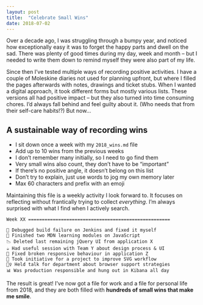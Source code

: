 ```yaml
---
layout: post
title:  "Celebrate Small Wins"
date: 2018-07-02
---
```


Over a decade ago, I was struggling through a bumpy year, and noticed how exceptionally easy it was to forget the happy parts and dwell on the sad. There was plenty of good times during my day, week and month – but I needed to write them down to remind myself they were also part of my life.

Since then I’ve tested multiple ways of recording positive activities. I have a couple of Moleskine diaries not used for planning upfront, but where I filled the pages afterwards with notes, drawings and ticket stubs. When I wanted a digital approach, it took different forms but mostly various lists. These versions all had positive impact – but they also turned into time consuming chores. I’d always fall behind and feel guilty about it. (Who needs that from their self-care habits!?) But now…

## A sustainable way of recording wins

* I sit down once a week with my `2018_wins.md` file
* Add up to 10 wins from the previous weeks
* I don’t remember many initially, so I need to go find them
* Very small wins also count, they don’t have to be “important”
* If there’s no positive angle, it doesn’t belong on this list
* Don’t try to explain, just use words to jog my own memory later
* Max 60 characters and prefix with an emoji

Maintaining this file is a weekly activity I look forward to. It focuses on reflecting without frantically trying to collect _everything_. I’m always surprised with what I find when I actively search.

```
Week XX ====================================================

🐛 Debugged build failure on Jenkins and fixed it myself
💛 Finished two MDN learning modules on JavaScript
📉 Deleted last remaining jQuery UI from application X
☕️ Had useful session with Team Y about design process & UI
👊 Fixed broken responsive behaviour in application Z
🌱 Took initiative for a project to improve SVG workflow
💁‍♀️ Held talk for department about browser support strategies
📊 Was production responsible and hung out in Kibana all day

```

The result is great! I’ve now got a file for work and a file for personal life from 2018, and they are both filled with **hundreds of small wins that make me smile**.
